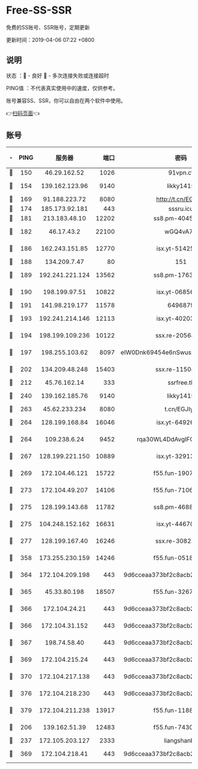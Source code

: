 # Free-SS-SSR

免费的SS账号、SSR账号，定期更新

更新时间：2019-04-06 07:22 +0800

## 说明

状态     ：🙂 - 良好 🙁 - 多次连接失败或连接超时

PING值   ：不代表真实使用中的速度，仅供参考。

账号兼容SS、SSR，你可以自由在两个软件中使用。

👉[扫码页面](https://liesauer.github.io/Free-SS-SSR/)👈

## 账号

|-|PING|服务器|端口|密码|加密方式|区域|
|:----:|:----:|:-----:|-----:|:----:|:----:|:----:|
|🙂|150|46.29.162.52|1026|91vpn.cf|rc4-md5|RU|
|🙂|154|139.162.123.96|9140|likky1415|aes-256-cfb|JP|
|🙂|169|91.188.223.72|8080|http://t.cn/EGJIyrl|rc4-md5|RU|
|🙂|174|185.173.92.181|443|sssru.icu|rc4-md5|RU|
|🙂|181|213.183.48.10|12202|ss8.pm-40455231|rc4-md5|RU|
|🙂|182|46.17.43.2|22100|wGQ4vA7D|aes-256-gcm|RU|
|🙂|186|162.243.151.85|12770|isx.yt-51425905|aes-256-cfb|US|
|🙂|188|134.209.7.47|80|151|chacha20|US|
|🙂|189|192.241.221.124|13562|ss8.pm-17637421|aes-256-cfb|US|
|🙂|190|198.199.97.51|10822|isx.yt-06856161|aes-256-cfb|US|
|🙂|191|141.98.219.177|11578|6496879|chacha20|US|
|🙂|193|192.241.214.146|12113|isx.yt-40203662|aes-256-cfb|US|
|🙂|194|198.199.109.236|10122|ssx.re-20568805|aes-256-cfb|US|
|🙂|197|198.255.103.62|8097|eIW0Dnk69454e6nSwuspv9DmS201tQ0D|aes-256-cfb|US|
|🙂|202|134.209.48.248|15403|ssx.re-11504634|aes-256-cfb|US|
|🙂|212|45.76.162.14|333|ssrfree.tk|rc4|SG|
|🙂|240|139.162.185.76|9140|likky1415|aes-256-cfb|DE|
|🙂|263|45.62.233.234|8080|t.cn/EGJIyrl|rc4-md5|CA|
|🙂|264|128.199.168.84|16046|isx.yt-64926766|aes-256-cfb|SG|
|🙂|264|109.238.6.24|9452|rqa30WL4DdAvgIFG6Fs3znzTa|aes-256-cfb|FR|
|🙂|267|128.199.221.150|10889|isx.yt-32913473|aes-256-cfb|SG|
|🙂|269|172.104.46.121|15722|f55.fun-19071189|aes-256-cfb|SG|
|🙂|273|172.104.49.207|14106|f55.fun-71064831|aes-256-cfb|SG|
|🙂|275|128.199.143.68|11782|ss8.pm-46888146|aes-256-cfb|SG|
|🙂|275|104.248.152.162|16631|isx.yt-44670176|aes-256-cfb|SG|
|🙂|277|128.199.167.40|16246|ssx.re-30823019|aes-256-cfb|SG|
|🙂|358|173.255.230.159|14246|f55.fun-05182149|aes-256-cfb|US|
|🙂|364|172.104.209.198|443|9d6cceaa373bf2c8acb22e60b6a58be6|aes-256-cfb|US|
|🙂|365|45.33.80.198|18507|f55.fun-32675560|aes-256-cfb|US|
|🙂|366|172.104.24.21|443|9d6cceaa373bf2c8acb22e60b6a58be6|aes-256-cfb|US|
|🙂|366|172.104.31.152|443|9d6cceaa373bf2c8acb22e60b6a58be6|aes-256-cfb|US|
|🙂|367|198.74.58.40|443|9d6cceaa373bf2c8acb22e60b6a58be6|aes-256-cfb|US|
|🙂|369|172.104.215.24|443|9d6cceaa373bf2c8acb22e60b6a58be6|aes-256-cfb|US|
|🙂|370|172.104.217.138|443|9d6cceaa373bf2c8acb22e60b6a58be6|aes-256-cfb|US|
|🙂|376|172.104.218.230|443|9d6cceaa373bf2c8acb22e60b6a58be6|aes-256-cfb|US|
|🙂|379|172.104.211.238|13917|f55.fun-11889830|aes-256-cfb|US|
|🙂|206|139.162.51.39|12483|f55.fun-74303824|aes-256-cfb|SG|
|🙂|237|172.105.203.127|2333|liangshanbo|chacha20|JP|
|🙂|369|172.104.218.41|443|9d6cceaa373bf2c8acb22e60b6a58be6|aes-256-cfb|US|
